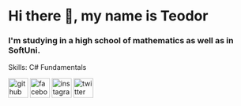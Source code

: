 # Hi there 👋, my name is Teodor

### I'm studying in a high school of mathematics as well as in SoftUni.
Skills: C# Fundamentals

[<img src='https://cdn.jsdelivr.net/npm/simple-icons@3.0.1/icons/github.svg' alt='github' height='40'>](https://github.com/TedKazakov)  [<img src='https://cdn.jsdelivr.net/npm/simple-icons@3.0.1/icons/facebook.svg' alt='facebook' height='40'>](https://www.facebook.com/TkKazakov)  [<img src='https://cdn.jsdelivr.net/npm/simple-icons@3.0.1/icons/instagram.svg' alt='instagram' height='40'>](https://www.instagram.com/insta.kazakow/)  [<img src='https://cdn.jsdelivr.net/npm/simple-icons@3.0.1/icons/twitter.svg' alt='twitter' height='40'>](https://twitter.com/TeodorKazakov5)  

